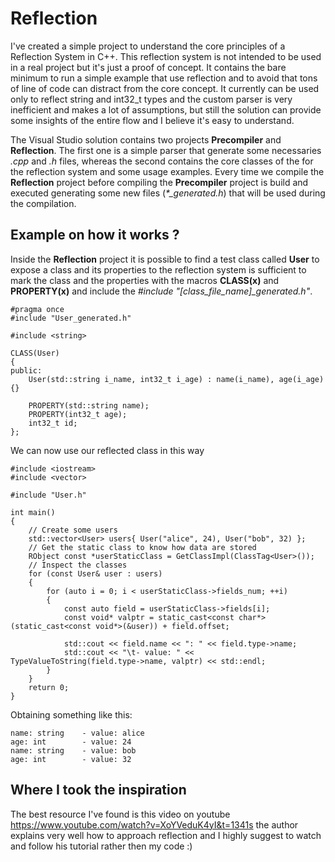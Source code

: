 # Reflection
I've created a simple project to understand the core principles of a Reflection System in C++. This reflection system is not intended to be used in a real project 
but it's just a proof of concept. It contains the bare minimum to run a simple example that use reflection and to avoid that tons of line of code can distract from the 
core concept. It currently can be used only to reflect string and int32_t types and the custom parser is very inefficient and makes a lot of assumptions, but still the solution can provide some insights of the entire flow and I believe it's easy to understand.

The Visual Studio solution contains two projects **Precompiler** and **Reflection**. The first one is a simple parser that generate some necessaries *.cpp* and *.h* files, whereas the second contains the core classes of the for the reflection system and some usage examples.
Every time we compile the **Reflection** project before compiling the **Precompiler** project is build and executed generating some new files (*\*_generated.h*) that will be used during the compilation. 

## Example on how it works ?
Inside the **Reflection** project it is possible to find a test class called **User** to expose a class and its properties to the reflection 
system is sufficient to mark the class and the properties with the macros **CLASS(x)** and **PROPERTY(x)** and include the *#include "[class_file_name]_generated.h"*.

```
#pragma once
#include "User_generated.h"

#include <string>

CLASS(User)
{
public:
	User(std::string i_name, int32_t i_age) : name(i_name), age(i_age) {}
	
	PROPERTY(std::string name);
	PROPERTY(int32_t age);
	int32_t id;
};
```

We can now use our reflected class in this way
```
#include <iostream>
#include <vector>

#include "User.h"

int main()
{
	// Create some users
	std::vector<User> users{ User("alice", 24), User("bob", 32) };
	// Get the static class to know how data are stored
	RObject const *userStaticClass = GetClassImpl(ClassTag<User>());
	// Inspect the classes
	for (const User& user : users)
	{
		for (auto i = 0; i < userStaticClass->fields_num; ++i)
		{
			const auto field = userStaticClass->fields[i];
			const void* valptr = static_cast<const char*>(static_cast<const void*>(&user)) + field.offset;
			
			std::cout << field.name << ": " << field.type->name;
			std::cout << "\t- value: " << TypeValueToString(field.type->name, valptr) << std::endl;
		}
	}
	return 0;
}
```

Obtaining something like this:
```
name: string    - value: alice
age: int        - value: 24
name: string    - value: bob
age: int        - value: 32
```

## Where I took the inspiration
The best resource I've found is this video on youtube https://www.youtube.com/watch?v=XoYVeduK4yI&t=1341s the author explains very well how to approach reflection and I highly suggest to watch and follow his tutorial rather then my code :)
